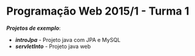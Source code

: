 # Programação Web 2015/1 - Turma 1
***Projetos de exemplo***:
 * ***introJpa*** - Projeto java com JPA e MySQL
 * ***servletInto*** - Projeto java web
